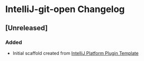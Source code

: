 <!-- Keep a Changelog guide -> https://keepachangelog.com -->

# IntelliJ-git-open Changelog

## [Unreleased]
### Added
- Initial scaffold created from [IntelliJ Platform Plugin Template](https://github.com/JetBrains/intellij-platform-plugin-template)
